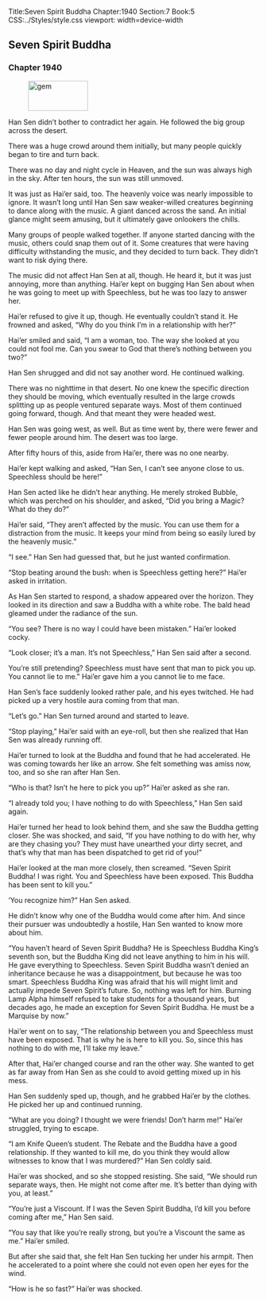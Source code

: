 Title:Seven Spirit Buddha 
Chapter:1940 
Section:7 
Book:5 
CSS:../Styles/style.css 
viewport: width=device-width
  
## Seven Spirit Buddha
### Chapter 1940 
<figure>
	<img src="../Images/gem.gif" alt="gem" id="gem" width="120" height="60" />
</figure>
  

  
  Han Sen didn’t bother to contradict her again. He followed the big group across the desert.

There was a huge crowd around them initially, but many people quickly began to tire and turn back.

There was no day and night cycle in Heaven, and the sun was always high in the sky. After ten hours, the sun was still unmoved.

It was just as Hai’er said, too. The heavenly voice was nearly impossible to ignore. It wasn’t long until Han Sen saw weaker-willed creatures beginning to dance along with the music. A giant danced across the sand. An initial glance might seem amusing, but it ultimately gave onlookers the chills.

Many groups of people walked together. If anyone started dancing with the music, others could snap them out of it. Some creatures that were having difficulty withstanding the music, and they decided to turn back. They didn’t want to risk dying there.

The music did not affect Han Sen at all, though. He heard it, but it was just annoying, more than anything. Hai’er kept on bugging Han Sen about when he was going to meet up with Speechless, but he was too lazy to answer her.

Hai’er refused to give it up, though. He eventually couldn’t stand it. He frowned and asked, “Why do you think I’m in a relationship with her?”

Hai’er smiled and said, “I am a woman, too. The way she looked at you could not fool me. Can you swear to God that there’s nothing between you two?”

Han Sen shrugged and did not say another word. He continued walking.

There was no nighttime in that desert. No one knew the specific direction they should be moving, which eventually resulted in the large crowds splitting up as people ventured separate ways. Most of them continued going forward, though. And that meant they were headed west.

Han Sen was going west, as well. But as time went by, there were fewer and fewer people around him. The desert was too large.

After fifty hours of this, aside from Hai’er, there was no one nearby.

Hai’er kept walking and asked, “Han Sen, I can’t see anyone close to us. Speechless should be here!”

Han Sen acted like he didn’t hear anything. He merely stroked Bubble, which was perched on his shoulder, and asked, “Did you bring a Magic? What do they do?”

Hai’er said, “They aren’t affected by the music. You can use them for a distraction from the music. It keeps your mind from being so easily lured by the heavenly music.”

“I see.” Han Sen had guessed that, but he just wanted confirmation.

“Stop beating around the bush: when is Speechless getting here?” Hai’er asked in irritation.

As Han Sen started to respond, a shadow appeared over the horizon. They looked in its direction and saw a Buddha with a white robe. The bald head gleamed under the radiance of the sun.

“You see? There is no way I could have been mistaken.” Hai’er looked cocky.

“Look closer; it’s a man. It’s not Speechless,” Han Sen said after a second.

You’re still pretending? Speechless must have sent that man to pick you up. You cannot lie to me.” Hai’er gave him a you cannot lie to me face.

Han Sen’s face suddenly looked rather pale, and his eyes twitched. He had picked up a very hostile aura coming from that man.

“Let’s go.” Han Sen turned around and started to leave.

“Stop playing,” Hai’er said with an eye-roll, but then she realized that Han Sen was already running off.

Hai’er turned to look at the Buddha and found that he had accelerated. He was coming towards her like an arrow. She felt something was amiss now, too, and so she ran after Han Sen.

“Who is that? Isn’t he here to pick you up?” Hai’er asked as she ran.

“I already told you; I have nothing to do with Speechless,” Han Sen said again.

Hai’er turned her head to look behind them, and she saw the Buddha getting closer. She was shocked, and said, “If you have nothing to do with her, why are they chasing you? They must have unearthed your dirty secret, and that’s why that man has been dispatched to get rid of you!”

Hai’er looked at the man more closely, then screamed. “Seven Spirit Buddha! I was right. You and Speechless have been exposed. This Buddha has been sent to kill you.”

’You recognize him?” Han Sen asked.

He didn’t know why one of the Buddha would come after him. And since their pursuer was undoubtedly a hostile, Han Sen wanted to know more about him.

“You haven’t heard of Seven Spirit Buddha? He is Speechless Buddha King’s seventh son, but the Buddha King did not leave anything to him in his will. He gave everything to Speechless. Seven Spirit Buddha wasn’t denied an inheritance because he was a disappointment, but because he was too smart. Speechless Buddha King was afraid that his will might limit and actually impede Seven Spirit’s future. So, nothing was left for him. Burning Lamp Alpha himself refused to take students for a thousand years, but decades ago, he made an exception for Seven Spirit Buddha. He must be a Marquise by now.”

Hai’er went on to say, “The relationship between you and Speechless must have been exposed. That is why he is here to kill you. So, since this has nothing to do with me, I’ll take my leave.”

After that, Hai’er changed course and ran the other way. She wanted to get as far away from Han Sen as she could to avoid getting mixed up in his mess.

Han Sen suddenly sped up, though, and he grabbed Hai’er by the clothes. He picked her up and continued running.

“What are you doing? I thought we were friends! Don’t harm me!” Hai’er struggled, trying to escape.

“I am Knife Queen’s student. The Rebate and the Buddha have a good relationship. If they wanted to kill me, do you think they would allow witnesses to know that I was murdered?” Han Sen coldly said.

Hai’er was shocked, and so she stopped resisting. She said, “We should run separate ways, then. He might not come after me. It’s better than dying with you, at least.”

“You’re just a Viscount. If I was the Seven Spirit Buddha, I’d kill you before coming after me,” Han Sen said.

“You say that like you’re really strong, but you’re a Viscount the same as me.” Hai’er smiled.

But after she said that, she felt Han Sen tucking her under his armpit. Then he accelerated to a point where she could not even open her eyes for the wind.

“How is he so fast?” Hai’er was shocked.
